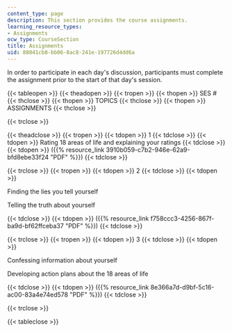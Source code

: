 ```yaml
---
content_type: page
description: This section provides the course assignments.
learning_resource_types:
- Assignments
ocw_type: CourseSection
title: Assignments
uid: 88041cb8-bb06-8ac8-241e-197726d4dd6a
---
```


In order to participate in each day's discussion, participants must complete the assignment prior to the start of that day's session.

{{< tableopen >}}
{{< theadopen >}}
{{< tropen >}}
{{< thopen >}}
SES #
{{< thclose >}}
{{< thopen >}}
TOPICS
{{< thclose >}}
{{< thopen >}}
ASSIGNMENTS
{{< thclose >}}

{{< trclose >}}

{{< theadclose >}}
{{< tropen >}}
{{< tdopen >}}
1
{{< tdclose >}}
{{< tdopen >}}
Rating 18 areas of life and explaining your ratings
{{< tdclose >}}
{{< tdopen >}}
({{% resource_link 3910b059-c7b2-946e-62a9-bfd8ebe33f24 "PDF" %}})
{{< tdclose >}}

{{< trclose >}}
{{< tropen >}}
{{< tdopen >}}
2
{{< tdclose >}}
{{< tdopen >}}


Finding the lies you tell yourself

Telling the truth about yourself


{{< tdclose >}}
{{< tdopen >}}
({{% resource_link f758ccc3-4256-867f-ba9d-bf62ffceba37 "PDF" %}})
{{< tdclose >}}

{{< trclose >}}
{{< tropen >}}
{{< tdopen >}}
3
{{< tdclose >}}
{{< tdopen >}}


Confessing information about yourself

Developing action plans about the 18 areas of life


{{< tdclose >}}
{{< tdopen >}}
({{% resource_link 8e366a7d-d9bf-5c16-ac00-83a4e74ed578 "PDF" %}})
{{< tdclose >}}

{{< trclose >}}

{{< tableclose >}}